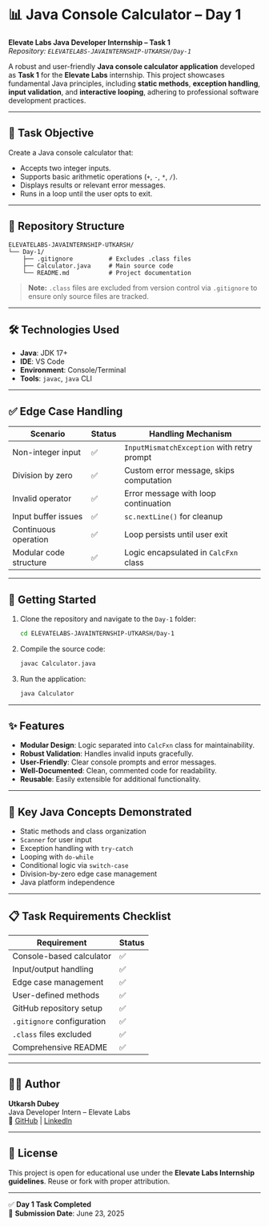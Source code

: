 # 📊 Java Console Calculator – Day 1  
**Elevate Labs Java Developer Internship – Task 1**  
_Repository: `ELEVATELABS-JAVAINTERNSHIP-UTKARSH/Day-1`_

A robust and user-friendly **Java console calculator application** developed as **Task 1** for the **Elevate Labs** internship. This project showcases fundamental Java principles, including **static methods**, **exception handling**, **input validation**, and **interactive looping**, adhering to professional software development practices.

---

## 🎯 Task Objective

Create a Java console calculator that:
- Accepts two integer inputs.
- Supports basic arithmetic operations (`+`, `-`, `*`, `/`).
- Displays results or relevant error messages.
- Runs in a loop until the user opts to exit.

---

## 📁 Repository Structure

```
ELEVATELABS-JAVAINTERNSHIP-UTKARSH/
└── Day-1/
    ├── .gitignore          # Excludes .class files
    ├── Calculator.java     # Main source code
    └── README.md           # Project documentation
```

> **Note:** `.class` files are excluded from version control via `.gitignore` to ensure only source files are tracked.

---

## 🛠️ Technologies Used

- **Java**: JDK 17+
- **IDE**: VS Code 
- **Environment**: Console/Terminal
- **Tools**: `javac`, `java` CLI

---

## ✅ Edge Case Handling

| Scenario                    | Status | Handling Mechanism                          |
|-----------------------------|--------|---------------------------------------------|
| Non-integer input           | ✅     | `InputMismatchException` with retry prompt  |
| Division by zero            | ✅     | Custom error message, skips computation     |
| Invalid operator            | ✅     | Error message with loop continuation        |
| Input buffer issues         | ✅     | `sc.nextLine()` for cleanup                 |
| Continuous operation        | ✅     | Loop persists until user exit               |
| Modular code structure      | ✅     | Logic encapsulated in `CalcFxn` class       |

---

## 🚀 Getting Started

1. Clone the repository and navigate to the `Day-1` folder:
   ```bash
   cd ELEVATELABS-JAVAINTERNSHIP-UTKARSH/Day-1
   ```
2. Compile the source code:
   ```bash
   javac Calculator.java
   ```
3. Run the application:
   ```bash
   java Calculator
   ```

---

## ✨ Features

- **Modular Design**: Logic separated into `CalcFxn` class for maintainability.
- **Robust Validation**: Handles invalid inputs gracefully.
- **User-Friendly**: Clear console prompts and error messages.
- **Well-Documented**: Clean, commented code for readability.
- **Reusable**: Easily extensible for additional functionality.

---

## 🧠 Key Java Concepts Demonstrated

- Static methods and class organization
- `Scanner` for user input
- Exception handling with `try-catch`
- Looping with `do-while`
- Conditional logic via `switch-case`
- Division-by-zero edge case management
- Java platform independence

---

## 📋 Task Requirements Checklist

| Requirement                     | Status |
|---------------------------------|--------|
| Console-based calculator        | ✅     |
| Input/output handling           | ✅     |
| Edge case management            | ✅     |
| User-defined methods            | ✅     |
| GitHub repository setup         | ✅     |
| `.gitignore` configuration      | ✅     |
| `.class` files excluded         | ✅     |
| Comprehensive README            | ✅     |

---

## 👨‍💻 Author

**Utkarsh Dubey**  
Java Developer Intern – Elevate Labs  
🔗 [GitHub](https://github.com/iuttkarshh0409) | [LinkedIn](https://www.linkedin.com/in/utkarsh-dubey-227098352/)

---

## 📄 License

This project is open for educational use under the **Elevate Labs Internship guidelines**. Reuse or fork with proper attribution.

---

✅ **Day 1 Task Completed**  
📅 **Submission Date**: June 23, 2025